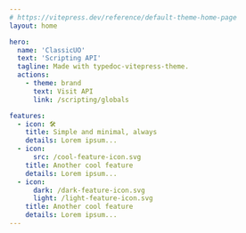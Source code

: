 ```yaml
---
# https://vitepress.dev/reference/default-theme-home-page
layout: home

hero:
  name: 'ClassicUO'
  text: 'Scripting API'
  tagline: Made with typedoc-vitepress-theme.
  actions:
    - theme: brand
      text: Visit API
      link: /scripting/globals

features:
  - icon: 🛠️
    title: Simple and minimal, always
    details: Lorem ipsum...
  - icon:
      src: /cool-feature-icon.svg
    title: Another cool feature
    details: Lorem ipsum...
  - icon:
      dark: /dark-feature-icon.svg
      light: /light-feature-icon.svg
    title: Another cool feature
    details: Lorem ipsum...
---
```

